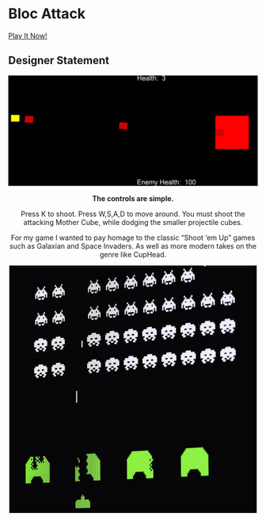 # Bloc Attack

[Play It Now!](https://oguchiike.github.io/Anyaele_Nnamdi_ART2210/Anyaele_Nnamdi_P5_Game/game.html)

## Designer Statement

<div align=center><img  src=https://github.com/OguchiIKE/Anyaele_Nnamdi_ART2210/raw/master/Anyaele_Nnamdi_P5_Game/assets/screenCap.PNG>

**The controls are simple.** 

Press K to shoot.
Press W,S,A,D to move around.
You must shoot the attacking Mother Cube, while dodging the smaller projectile cubes.



For my game I wanted to pay homage to the classic “Shoot ‘em Up” games such as Galaxian and Space Invaders.  As well as more modern takes on the genre like CupHead.

<div align=center><img width = "500" height = "500" src=https://github.com/OguchiIKE/Anyaele_Nnamdi_ART2210/raw/master/Anyaele_Nnamdi_P5_Game/assets/space-invaders.jpg>

